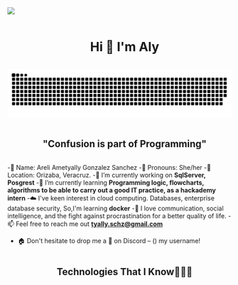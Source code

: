 <!--horizontal divider(gradiant)-->
<img src="https://user-images.githubusercontent.com/73097560/115834477-dbab4500-a447-11eb-908a-139a6edaec5c.gif">

<!--h1 without bottom border-->
<div id="user-content-toc">
  <ul align="center">
    <summary><h1 style="display: inline-block">Hi 👋 I'm  Aly</h1></summary>
  </ul>
</div>


<!--- snake -->
<div align="center">
  <img  src="https://github.com/1999AZZAR/1999AZZAR/blob/readme/resources/img/grid-snake.svg"
       alt="snake" /></a>
</div>


<!--h2 without bottom border-->
<div id="user-content-toc">
  <ul align="center">
    <summary><h2 style="display: inline-block">"Confusion is part of Programming"</h2></summary>
  </ul>
</div>


<!--Intro start-->

-👤 Name: Areli Ametyally Gonzalez Sanchez
-🙂 Pronouns: She/her
-📍 Location: Orizaba, Veracruz.
-🔭 I’m currently working on **SqlServer, Posgrest**
-🌱 I’m currently learning **Programming logic, flowcharts, algorithms to be able to carry out a good IT practice, as a hackademy intern**
-☁️ I've keen interest in cloud computing. Databases, enterprise database security, So,I'm learning **docker**
-📝 I love communication, social intelligence, and the fight against procrastination for a better quality of life.
-📫 Feel free to reach me out **tyally.schz@gmail.com**

- 🏠 Don't hesitate to drop me a **👋** on Discord –  () my username!
<!--Intro end-->
<!--h1 without bottom border-->
<div id="user-content-toc">
  <ul align="center">
    <summary><h2 style="display: inline-block">Technologies That I Know👨🏻‍💻</h2></summary>
  </ul>
</div>
<!--tech stack icons-->
<p align="center">
  <a href="https://skillicons.dev">
    <img src="https://skillicons.dev/icons?i=git,css,discord,docker,postgres,github,html,java,js,linux,mysql/>
  </a>
</p>






  

</div>








